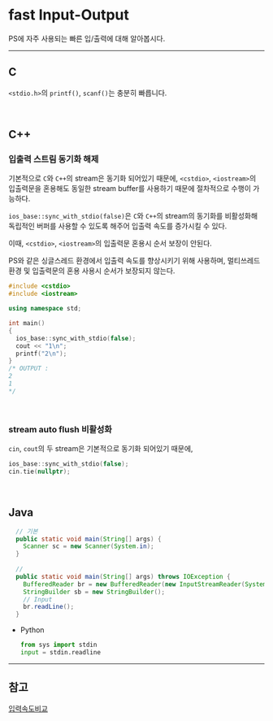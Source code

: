 # fast Input-Output
PS에 자주 사용되는 빠른 입/출력에 대해 알아봅시다.

<hr>

## C
  
```<stdio.h>```의 ```printf()```, ```scanf()```는 충분히 빠릅니다.
  
<br>

## C++

### 입출력 스트림 동기화 해제

기본적으로 ```C```와 ```C++```의 stream은 동기화 되어있기 때문에, ```<cstdio>```, ```<iostream>```의 입출력문을 혼용해도 동일한 stream buffer를 사용하기 때문에 절차적으로 수행이 가능하다.

```ios_base::sync_with_stdio(false)```은 ```C```와 ```C++```의 stream의 동기화를 비활성화해 독립적인 버퍼를 사용할 수 있도록 해주어 입출력 속도를 증가시킬 수 있다.

이때, ```<cstdio>```, ```<iostream>```의 입출력문 혼용시 순서 보장이 안된다.
  
PS와 같은 싱글스레드 환경에서 입출력 속도를 향상시키기 위해 사용하며, 멀티쓰레드 환경 및 입출력문의 혼용 사용시 순서가 보장되지 않는다.

```cpp
#include <cstdio>
#include <iostream>

using namespace std;

int main()
{
  ios_base::sync_with_stdio(false);
  cout << "1\n";
  printf("2\n");
}
/* OUTPUT :
2
1
*/
```

<br>

### stream auto flush 비활성화

```cin```, ```cout```의 두 stream은 기본적으로 동기화 되어있기 때문에, 


  
```cpp
ios_base::sync_with_stdio(false);
cin.tie(nullptr);
```


<br>


## Java
```java
  // 기본
  public static void main(String[] args) {
    Scanner sc = new Scanner(System.in);
  }
  
  //
  public static void main(String[] args) throws IOException {
    BufferedReader br = new BufferedReader(new InputStreamReader(System.in));
    StringBuilder sb = new StringBuilder();
    // Input
    br.readLine();
  }
```

+ Python
  ```python
  from sys import stdin
  input = stdin.readline
  ```

<hr>

## 참고
[입력속도비교](https://www.acmicpc.net/blog/view/56) 

